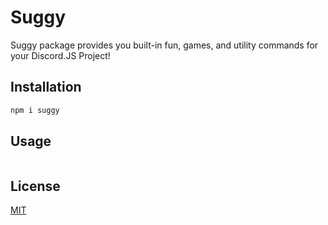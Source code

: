 # Suggy

Suggy package provides you built-in fun, games, and utility commands for your Discord.JS Project!

## Installation
```bash
npm i suggy
```

## Usage
```js

```

## License
[MIT](https://choosealicense.com/licenses/mit/)
